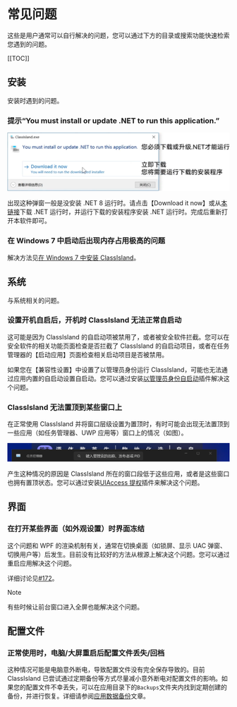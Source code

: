 # 常见问题

这些是用户通常可以自行解决的问题，您可以通过下方的目录或搜索功能快速检索您遇到的问题。

[[TOC]]

## 安装

安装时遇到的问题。

### 提示“You must install or update .NET to run this application.”

![1723087458369](../image/faq/1723087458369.png)

出现这种弹窗一般是没安装 .NET 8 运行时。请点击【Download it now】或从[本链接](https://dotnet.microsoft.com/zh-cn/download/dotnet/thank-you/runtime-desktop-8.0.7-windows-x64-installer)下载 .NET 运行时，并运行下载的安装程序安装 .NET 运行时。完成后重新打开本软件即可。

### 在 Windows 7 中启动后出现内存占用极高的问题

解决方法见[在 Windows 7 中安装 ClassIsland](../setup.md#检查系统需求)。

## 系统

与系统相关的问题。

### 设置开机自启后，开机时 ClassIsland 无法正常自启动

这可能是因为 ClassIsland 的自启动项被禁用了，或者被安全软件拦截。您可以在安全软件的相关功能页面检查是否拦截了 ClassIsland 的自启动项目，或者在任务管理器的【启动应用】页面检查相关启动项目是否被禁用。

如果您在【兼容性设置】中设置了以管理员身份运行 ClassIsland，可能也无法通过应用内置的自启动设置自启动。您可以通过安装[以管理员身份自启动](https://github.com/ClassIsland/StartUpAsAdmin)插件解决这个问题。

### ClassIsland 无法置顶到某些窗口上

在正常使用 ClassIsland 并将窗口层级设置为置顶时，有时可能会出现无法置顶到一些应用（如任务管理器、UWP 应用等）窗口上的情况（如图）。

![1732330758619](image/faq/1732330758619.png)

产生这种情况的原因是 ClassIsland 所在的窗口段低于这些应用，或者是这些窗口也拥有置顶状态。您可以通过安装[UIAccess 提权](https://github.com/HelloWRC/GrantUiAccess)插件来解决这个问题。

## 界面

### 在打开某些界面（如外观设置）时界面冻结

这个问题和 WPF 的渲染机制有关，通常在切换桌面（如锁屏、显示 UAC 弹窗、切换用户等）后发生。目前没有比较好的方法从根源上解决这个问题。您可以通过重启应用解决这个问题。

详细讨论见[#172](https://github.com/ClassIsland/ClassIsland/issues/172)。

> [!note]
> 有些时候让前台窗口进入全屏也能解决这个问题。

## 配置文件

### 正常使用时，电脑/大屏重启后配置文件丢失/回档

这种情况可能是电脑意外断电，导致配置文件没有完全保存导致的。目前 ClassIsland 已尝试通过定期备份等方式尽量减小意外断电对配置文件的影响。如果您的配置文件不幸丢失，可以在应用目录下的`Backups`文件夹内找到定期创建的备份，并进行恢复。详细请参阅[应用数据备份](../backup.md#恢复备份)文章。
